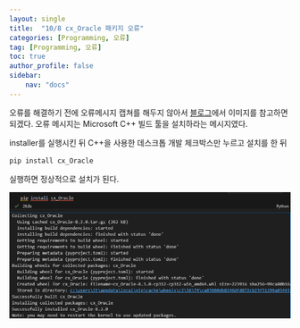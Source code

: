 ```yaml
---
layout: single
title:  "10/8 cx_Oracle 패키지 오류"
categories: [Programming, 오류]
tag: [Programming, 오류]
toc: true
author_profile: false
sidebar:
    nav: "docs"
---
```


 오류를 해결하기 전에 오류메시지 캡쳐를 해두지 않아서 [블로그](https://m.blog.naver.com/joonee14/223306460176)에서 이미지를 참고하면 되겠다. 오류 메시지는 Microsoft C++ 빌드 툴을 설치하라는 메시지였다.

installer를 실행시킨 뒤 C++을 사용한 데스크톱 개발 체크박스만 누르고 설치를 한 뒤 

```cmd
pip install cx_Oracle
```

실행하면 정상적으로 설치가 된다.



![image-20241010112534779](/images/2024-10-08-cxOracle/image-20241010112534779.png)
